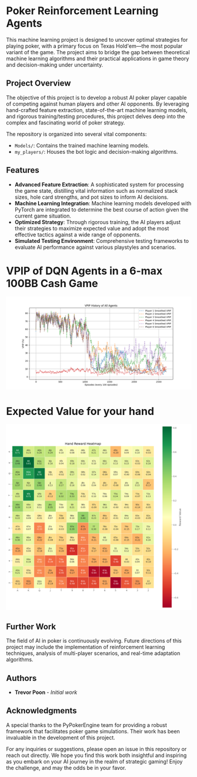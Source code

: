# Poker Reinforcement Learning Agents

This machine learning project is designed to uncover optimal strategies for playing poker, with a primary focus on Texas Hold'em—the most popular variant of the game. The project aims to bridge the gap between theoretical machine learning algorithms and their practical applications in game theory and decision-making under uncertainty.

## Project Overview

The objective of this project is to develop a robust AI poker player capable of competing against human players and other AI opponents. By leveraging hand-crafted feature extraction, state-of-the-art machine learning models, and rigorous training/testing procedures, this project delves deep into the complex and fascinating world of poker strategy.

The repository is organized into several vital components:

- `Models/`: Contains the trained machine learning models.
- `my_players/`: Houses the bot logic and decision-making algorithms.

## Features

- **Advanced Feature Extraction**: A sophisticated system for processing the game state, distilling vital information such as normalized stack sizes, hole card strengths, and pot sizes to inform AI decisions.
- **Machine Learning Integration**: Machine learning models developed with PyTorch are integrated to determine the best course of action given the current game situation.
- **Optimized Strategy**: Through rigorous training, the AI players adjust their strategies to maximize expected value and adopt the most effective tactics against a wide range of opponents.
- **Simulated Testing Environment**: Comprehensive testing frameworks to evaluate AI performance against various playstyles and scenarios.
  

# VPIP of DQN Agents in a 6-max 100BB Cash Game

![VPIP of DQN Agents in a 6-max 100BB Cash Game](./images_github/vpip_DQNs.png)

# Expected Value for your hand
![Expected Value for your hand](./imgaes_github/DQN_vs_AllCall_DNQ_Player1_hand_reward_heatmap.png)


## Further Work

The field of AI in poker is continuously evolving. Future directions of this project may include the implementation of reinforcement learning techniques, analysis of multi-player scenarios, and real-time adaptation algorithms.

## Authors

- **Trevor Poon** - _Initial work_

## Acknowledgments

A special thanks to the PyPokerEngine team for providing a robust framework that facilitates poker game simulations. Their work has been invaluable in the development of this project.

For any inquiries or suggestions, please open an issue in this repository or reach out directly. We hope you find this work both insightful and inspiring as you embark on your AI journey in the realm of strategic gaming! Enjoy the challenge, and may the odds be in your favor.
